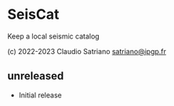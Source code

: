 # SeisCat

Keep a local seismic catalog

(c) 2022-2023 Claudio Satriano <satriano@ipgp.fr>

## unreleased

- Initial release
